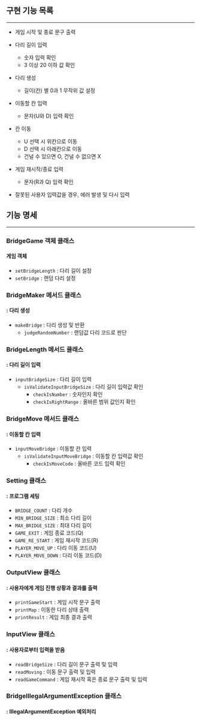 ## 구현 기능 목록
- --
- 게임 시작 및 종료 문구 출력


- 다리 길이 입력
    - 숫자 입력 확인
    - 3 이상 20 이하 값 확인


- 다리 생성
    - 길이(칸) 별 0과 1 무작위 값 설정


- 이동할 칸 입력
    - 문자(U와 D) 입력 확인


- 칸 이동
    - U 선택 시 위칸으로 이동
    - D 선택 시 아래칸으로 이동
    - 건널 수 있으면 O, 건널 수 없으면 X


- 게임 재시작/종료 입력
    - 문자(R과 Q) 입력 확인


- 잘못된 사용자 입력값을 경우, 에러 발생 및 다시 입력


## 기능 명세
- --
### BridgeGame 객체 클래스
#### 게임 객체
  - ```setBridgeLength``` :  다리 길이 설정
  - ```setBridge``` : 랜덤 다리 설정


### BridgeMaker 메서드 클래스
#### : 다리 생성
  - ```makeBridge``` : 다리 생성 및 반환
    - ```judgeRandomNumber``` : 랜덤값 다리 코드로 판단

### BridgeLength 메서드 클래스
#### : 다리 길이 입력
  - ```inputBridgeSize``` : 다리 길이 입력
    - ```isValidateInputBridgeSize``` : 다리 길이 입력값 확인
      - ```checkIsNumber``` : 숫자인지 확인
      - ```checkIsRightRange``` : 올바른 범위 값인지 확인

### BridgeMove 메서드 클래스
#### : 이동할 칸 입력
  - ```inputMoveBridge``` : 이동할 칸 입력
    - ```isValidateInputMoveBridge``` : 이동할 칸 입력값 확인
      - ```checkIsMoveCode``` : 올바른 코드 입력 확인

### Setting 클래스
#### : 프로그램 세팅
  - ```BRIDGE_COUNT``` : 다리 개수
  - ```MIN_BRIDGE_SIZE``` : 최소 다리 길이
  - ```MAX_BRIDGE_SIZE``` : 최대 다리 길이
  - ```GAME_EXIT``` : 게임 종료 코드(Q)
  - ```GAME_RE_START``` : 게임 재시작 코드(R)
  - ```PLAYER_MOVE_UP``` : 다리 이동 코드(U)
  - ```PLAYER_MOVE_DOWN``` : 다리 이동 코드(D)


### OutputView 클래스
#### : 사용자에게 게임 진행 상황과 결과를 출력
  - ```printGameStart``` : 게임 시작 문구 출력
  - ```printMap``` : 이동한 다리 상태 출력
  - ```printResult``` : 게임 최종 결과 출력 


### InputView 클래스
#### : 사용자로부터 입력을 받음
  - ```readBridgeSize``` : 다리 길이 문구 출력 및 입력
  - ```readMoving``` :  이동 문구 출력 및 입력
  - ```readGameCommand``` : 게임 재시작 혹은 종료 문구 출력 및 입력


### BridgeIllegalArgumentException 클래스
#### : IllegalArgumentException 예외처리

